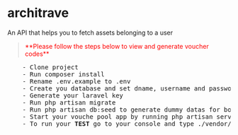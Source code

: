 # architrave
An API that helps you to fetch assets belonging to a user


<p>
  <blockquote style="color:red">
    **Please follow the steps below to view and generate voucher codes** 
  </blockquote>
</p>  
  
<div class="highlight">
<pre>
    - Clone project
    - Run composer install
    - Rename .env.example to .env
    - Create you database and set dname, username and password on the new .env file
    - Generate your laravel key
    - Run php artisan migrate
    - Run php artisan db:seed to generate dummy datas for both countries, states and cities
    - Start your vouche pool app by running php artisan serve 
    - To run your <b>TEST</b> go to your console and type ./vendor/bin/phpunit
</pre>
</div>
